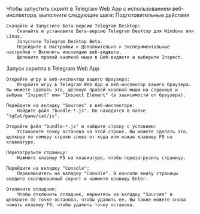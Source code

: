 Чтобы запустить скрипт в Telegram Web App с использованием веб-инспектора, выполните следующие шаги:
Подготовительные действия

    Скачайте и Запустите Бета-версию Telegram Desktop:
        Скачайте и установите Бета-версию Telegram Desktop для Windows или Linux.
        Запустите Telegram Desktop Beta.
        Перейдите в Настройки > Дополнительно > Экспериментальные настройки > Включить инспекцию веб-виджета.
        Щелкните правой кнопкой мыши в Веб-виджете и выберите Inspect.

Запуск скрипта в Telegram Web App

    Откройте игру и веб-инспектор вашего браузера:
        Откройте игру в Telegram Web App и веб-инспектор вашего браузера. Вы можете сделать это, щелкнув правой кнопкой мыши на странице и выбрав "Inspect" или "Inspect Element" (в зависимости от браузера).

    Перейдите на вкладку "Sources" в веб-инспекторе:
        Найдите файл "bundle-*.js". Он находится в папке "tgCat/game/cat/js".

    Откройте файл "bundle-*.js" и найдите строку с условием:
        Установите точку останова на этой строке. Вы можете сделать это, щелкнув по номеру строки слева от кода или нажав клавишу F9 на клавиатуре.

    Перезагрузите страницу:
        Нажмите клавишу F5 на клавиатуре, чтобы перезагрузить страницу.

    Перейдите на вкладку "Console":
        Переключитесь на вкладку "Console". В консоли внизу страницы введите скопированный скрипт и нажмите клавишу Enter.

    Отключите отладчик:
        Чтобы отключить отладчик, вернитесь на вкладку "Sources" и щелкните по точке останова, чтобы удалить ее. Вы также можете снова нажать клавишу F9, чтобы удалить точку останова.
